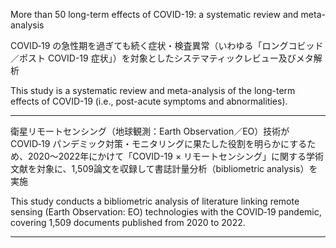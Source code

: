 More than 50 long-term effects of COVID-19: a systematic review and meta-analysis

COVID‑19 の急性期を過ぎても続く症状・検査異常（いわゆる「ロングコビッド／ポスト COVID-19 症状」）を対象としたシステマティックレビュー及びメタ解析

This study is a systematic review and meta-analysis of the long-term effects of COVID-19 (i.e., post-acute symptoms and abnormalities).

---


衛星リモートセンシング（地球観測：Earth Observation／EO）技術が COVID‑19 パンデミック対策・モニタリングに果たした役割を明らかにするため、2020〜2022年にかけて「COVID-19 × リモートセンシング」に関する学術文献を対象に、1,509論文を収録して書誌計量分析（bibliometric analysis）を実施

This study conducts a bibliometric analysis of literature linking remote sensing (Earth Observation: EO) technologies with the COVID‑19 pandemic, covering 1,509 documents published from 2020 to 2022.

---


